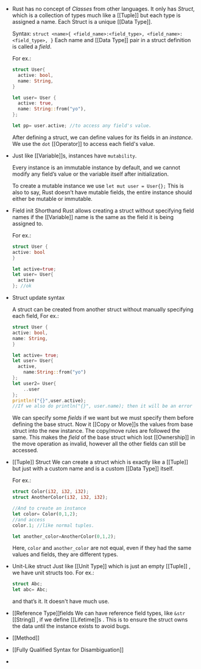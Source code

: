 - Rust has no concept of *Classes* from other languages. It only has *Struct*, which is a collection of types much like a [[Tuple]] but each type is assigned a name. Each Struct is a unique [[Data Type]].
  
  Syntax:
  ``
  struct <name>{
  	<field_name>:<field_type>,
  	<field_name>:<field_type>,
  }
  ``
  Each name and [[Data Type]] pair in a struct definition is called a *field*.
  
  For ex.:
  ```rust
  struct User{
  	active: bool,
  	name: String,
  }
  
  let user= User {
    active: true,
    name: String::from("yo"),
  };
  
  let pp= user.active; //to access any field's value.
  ```
  After defining a struct, we can define values for its fields in an *instance*. We use the ``dot`` [[Operator]] to access each field's value.
- Just like [[Variable]]s, instances have ``mutability``.
  
  Every instance is an immutable instance by default, and we cannot modify any field’s value or the variable itself after initialization.
  
  To create a mutable instance we use ``let mut user = User{};``
  This is also to say, Rust doesn’t have mutable fields, the entire instance should either be mutable or immutable.
- Field init Shorthand
  Rust allows creating a struct without specifying field names if the [[Variable]] name is the same as the field it is being assigned to.
  
  For ex.:
  ```rust
  struct User {
  active: bool
  }
  
  let active=true;
  let user= User{
  	active
  }; //ok
  ```
- Struct update syntax
  
  A struct can be created from another struct without manually specifying each field,
  For ex.:
  ```rust
  struct User {
  active: bool,
  name: String,
  }
  
  let active= true;
  let user= User{
  	active,
      name:String::from("yo")
  };
  let user2= User{
      ..user
  };
  println!("{}",user.active);
  //If we also do println("{}", user.name); then it will be an error as user.name has lost ownership
  ```
  We can specify some *fields* if we want but we must specify them before defining the base struct. 
  Now it [[Copy or Move]]s the values from base struct into the new instance. The copy/move rules are followed the same. This makes the *field* of the base struct which lost [[Ownership]] in the move operation as invalid, however all the other fields can still be accessed.
- [[Tuple]] Struct
  We can create a struct which is exactly like a [[Tuple]] but just with a custom name and is a custom [[Data Type]] itself. 
  
  For ex.:
  ```rust
  struct Color(i32, i32, i32);
  struct AnotherColor(i32, i32, i32);
  
  //And to create an instance
  let color= Color(0,1,2);
  //and access 
  color.1; //like normal tuples.
  
  let another_color=AnotherColor(0,1,2);
  ```
  Here, ``color`` and ``another_color`` are not equal, even if they had the same values and fields, they are different types.
- Unit-Like struct
  Just like [[Unit Type]] which is just an empty [[Tuple]] , we have unit structs too.
  For ex.:
  ```rust
  struct Abc;
  let abc= Abc;
  ```
  and that’s it. It doesn't have much use.
- [[Reference Type]]fields
  We can have reference field types, like ``&str`` [[String]] , if we define [[Lifetime]]s . This is to ensure the struct owns the data until the instance exists to avoid bugs.
- [[Method]]
- [[Fully Qualified Syntax for Disambiguation]]
-
